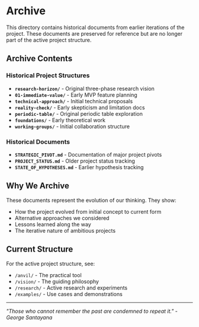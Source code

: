# Archive

This directory contains historical documents from earlier iterations of the project. These documents are preserved for reference but are no longer part of the active project structure.

## Archive Contents

### Historical Project Structures
- **`research-horizon/`** - Original three-phase research vision
- **`01-immediate-value/`** - Early MVP feature planning
- **`technical-approach/`** - Initial technical proposals
- **`reality-check/`** - Early skepticism and limitation docs
- **`periodic-table/`** - Original periodic table exploration
- **`foundations/`** - Early theoretical work
- **`working-groups/`** - Initial collaboration structure

### Historical Documents
- **`STRATEGIC_PIVOT.md`** - Documentation of major project pivots
- **`PROJECT_STATUS.md`** - Older project status tracking
- **`STATE_OF_HYPOTHESES.md`** - Earlier hypothesis tracking

## Why We Archive

These documents represent the evolution of our thinking. They show:
- How the project evolved from initial concept to current form
- Alternative approaches we considered
- Lessons learned along the way
- The iterative nature of ambitious projects

## Current Structure

For the active project structure, see:
- `/anvil/` - The practical tool
- `/vision/` - The guiding philosophy  
- `/research/` - Active research and experiments
- `/examples/` - Use cases and demonstrations

---

*"Those who cannot remember the past are condemned to repeat it." - George Santayana*